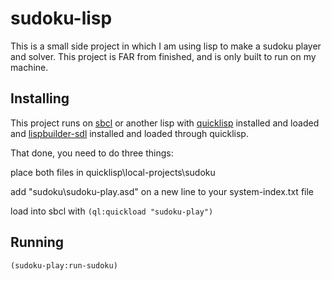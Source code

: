 # sudoku-lisp
This is a small side project in which I am using lisp to make a sudoku player and solver.
This project is FAR from finished, and is only built to run on my machine.

## Installing
This project runs on [sbcl](http://www.sbcl.org/) or another lisp with 
[quicklisp](https://www.quicklisp.org/beta/) installed and loaded and
[lispbuilder-sdl](https://github.com/lispbuilder/lispbuilder) installed and loaded through quicklisp.

That done, you need to do three things:

place both files in quicklisp\local-projects\sudoku

add "sudoku\sudoku-play.asd" on a new line to your system-index.txt file

load into sbcl with `(ql:quickload "sudoku-play")`

## Running
```
(sudoku-play:run-sudoku)
```

